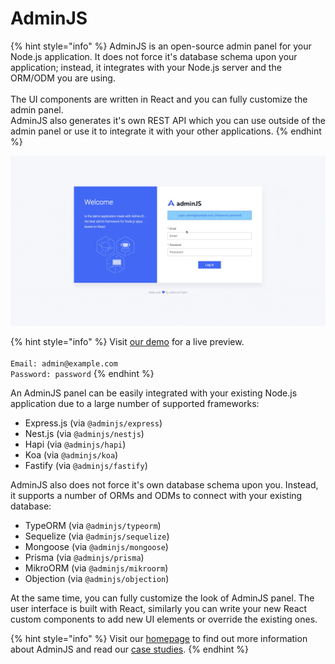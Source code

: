 # AdminJS

{% hint style="info" %}
AdminJS is an open-source admin panel for your Node.js application. It does not force it's database schema upon your application; instead, it integrates with your Node.js server and the ORM/ODM you are using.\
\
The UI components are written in React and you can fully customize the admin panel.\
AdminJS also generates it's own REST API which you can use outside of the admin panel or use it to integrate it with your other applications.
{% endhint %}

![AdminJS Demo](.gitbook/assets/anim.gif)

{% hint style="info" %}
Visit [our demo](https://adminjs-demo.herokuapp.com/admin/login) for a live preview.\
\
&#x20;`Email: admin@example.com`\
&#x20;`Password: password`
{% endhint %}

An AdminJS panel can be easily integrated with your existing Node.js application due to a large number of supported frameworks:

* Express.js (via `@adminjs/express`)
* Nest.js (via `@adminjs/nestjs`)
* Hapi (via `@adminjs/hapi`)
* Koa (via `@adminjs/koa`)
* Fastify (via `@adminjs/fastify`)

AdminJS also does not force it's own database schema upon you. Instead, it supports a number of ORMs and ODMs to connect with your existing database:

* TypeORM (via `@adminjs/typeorm`)
* Sequelize (via `@adminjs/sequelize`)
* Mongoose (via `@adminjs/mongoose`)
* Prisma (via `@adminjs/prisma`)
* MikroORM (via `@adminjs/mikroorm`)
* Objection (via `@adminjs/objection`)

At the same time, you can fully customize the look of AdminJS panel. The user interface is built with React, similarly you can write your new React custom components to add new UI elements or override the existing ones.

{% hint style="info" %}
Visit our [homepage](https://adminjs.co/) to find out more information about AdminJS and read our [case studies](https://adminjs.co/enterprise#case-studies).
{% endhint %}
